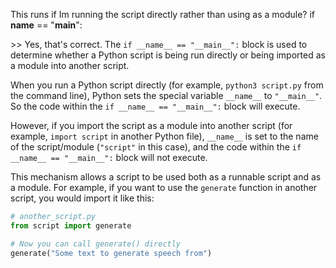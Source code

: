 
This runs if Im running the script directly rather than using as a module?
  if __name__ == "__main__":

\>>
Yes, that's correct. The `if __name__ == "__main__":` block is used to determine whether a Python script is being run directly or being imported as a module into another script.

When you run a Python script directly (for example, `python3 script.py` from the command line), Python sets the special variable `__name__` to `"__main__"`. So the code within the `if __name__ == "__main__":` block will execute.

However, if you import the script as a module into another script (for example, `import script` in another Python file), `__name__` is set to the name of the script/module (`"script"` in this case), and the code within the `if __name__ == "__main__":` block will not execute.

This mechanism allows a script to be used both as a runnable script and as a module. For example, if you want to use the `generate` function in another script, you would import it like this:

```python
# another_script.py
from script import generate

# Now you can call generate() directly
generate("Some text to generate speech from")
